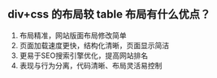 ## div+css 的布局较 table 布局有什么优点？ 

1. 布局精准，网站版面布局修改简单
2. 页面加载速度更快，结构化清晰，页面显示简洁
3. 更易于SEO搜索引擎优化，提高网站排名
4. 表现与行为分离，代码清晰、布局灵活易控制
